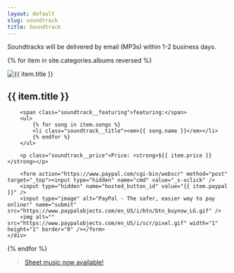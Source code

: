 ```yaml
---
layout: default
slug: soundtrack
title: Soundtrack
---
```


Soundtracks will be delivered by email (MP3s) within 1-2 business days.

{% for item in site.categories.albums reversed %}
<div class="col-2up soundtrack__row">
    <div class="col-2up__column">
        <img src="/img/{{ item.image }}" title="{{ item.title }}" />
    </div>
    <div class="col-2up__column u--padding-left">
        <h2>{{ item.title }}</h2>

        <span class="soundtrack__featuring">featuring:</span>
        <ul>
            {% for song in item.songs %}
            <li class="soundtrack__title"><em>{{ song.name }}</em></li>
            {% endfor %}
        </ul>

        <p class="soundtrack__price">Price: <strong>${{ item.price }}</strong></p>

        <form action="https://www.paypal.com/cgi-bin/webscr" method="post" target="_top"><input type="hidden" name="cmd" value="_s-xclick" />
        <input type="hidden" name="hosted_button_id" value="{{ item.paypal }}" />
        <input type="image" alt="PayPal - The safer, easier way to pay online!" name="submit" src="https://www.paypalobjects.com/en_US/i/btn/btn_buynow_LG.gif" />
        <img alt="" src="https://www.paypalobjects.com/en_US/i/scr/pixel.gif" width="1" height="1" border="0" /></form>
    </div>
</div>
{% endfor %}

<blockquote class="callout callout--music">
    <p class="callout__content"><a href="/sheet-music" class="callout__link">
    Sheet music now available!</a></p>
</blockquote>
